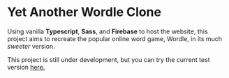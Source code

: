 # Yet Another Wordle Clone

Using vanilla **Typescript**, **Sass**, and **Firebase** to host the website, this project aims to recreate the popular online word game, Wordle, in its much _sweeter_ version.

This project is still under development, but you can try the current test version [here.](https://yet-another-wordle-clone.web.app)
